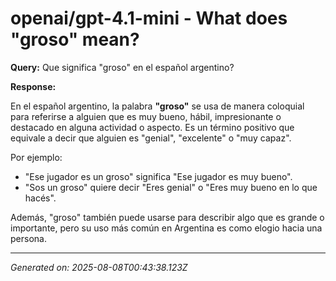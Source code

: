 # openai/gpt-4.1-mini - What does "groso" mean?

**Query:** Que significa "groso" en el español argentino?



**Response:**

En el español argentino, la palabra **"groso"** se usa de manera coloquial para referirse a alguien que es muy bueno, hábil, impresionante o destacado en alguna actividad o aspecto. Es un término positivo que equivale a decir que alguien es "genial", "excelente" o "muy capaz".

Por ejemplo:
- "Ese jugador es un groso" significa "Ese jugador es muy bueno".
- "Sos un groso" quiere decir "Eres genial" o "Eres muy bueno en lo que hacés".

Además, "groso" también puede usarse para describir algo que es grande o importante, pero su uso más común en Argentina es como elogio hacia una persona.

---
*Generated on: 2025-08-08T00:43:38.123Z*
